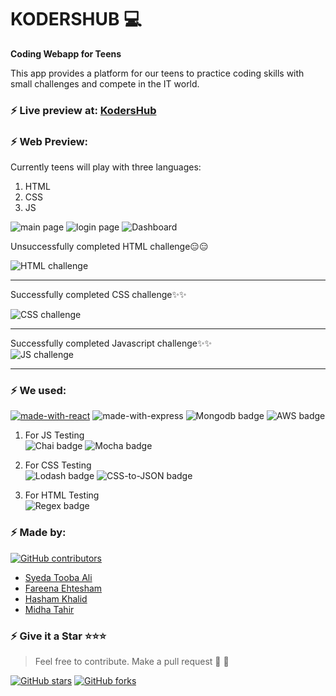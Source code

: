 # KODERSHUB :computer:

**Coding Webapp for Teens**

This app provides a platform for our teens to practice coding skills with small challenges and compete in the IT world.

### ⚡ Live preview at: [KodersHub](http://www.kodershub.ninja/)

### ⚡ Web Preview:

Currently teens will play with three languages:

1. HTML
2. CSS
3. JS

![main page](https://github.com/MidhaTahir/KodersHub/blob/master/Images/1.jpeg)
![login page](https://github.com/MidhaTahir/KodersHub/blob/master/Images/2.jpeg)
![Dashboard](https://github.com/MidhaTahir/KodersHub/blob/master/Images/3.jpeg)

Unsuccessfully completed HTML challenge😑😑

![HTML challenge](https://github.com/MidhaTahir/KodersHub/blob/master/Images/html.PNG)

---

Successfully completed CSS challenge:sparkles::sparkles:

![CSS challenge](https://github.com/MidhaTahir/KodersHub/blob/master/Images/4.jpeg)

---

Successfully completed Javascript challenge:sparkles::sparkles:<br/>
![JS challenge](https://github.com/MidhaTahir/KodersHub/blob/master/Images/5.jpeg)

---

### ⚡ We used:

[![made-with-react](https://img.shields.io/badge/Frontend-ReactJS-1f425f.svg)](https://reactjs.org/)
![made-with-express](https://img.shields.io/badge/Backend-Express-blueviolet)
![Mongodb badge](https://img.shields.io/badge/DB-Mongodb_Atlas-9cf)
![AWS badge](https://img.shields.io/badge/Deployed%20On-AWS_EC2-blue)

1. For JS Testing <br>
   ![Chai badge](https://img.shields.io/badge/made%20with-CHAI-brightgreen)
   ![Mocha badge](https://img.shields.io/badge/made%20with-MOCHA-blue)

2. For CSS Testing <br>
   ![Lodash badge](https://img.shields.io/badge/made%20with-Lodash-brightgreen)
   ![CSS-to-JSON badge](https://img.shields.io/badge/made%20with-CSS2JSON-blue)

3. For HTML Testing <br>
   ![Regex badge](https://img.shields.io/badge/made%20with-Regex-brightgreen)

### ⚡ Made by:

[![GitHub contributors](https://img.shields.io/github/contributors/MidhaTahir/KodersHub.svg?label=Contributors)](https://GitHub.com/MidhaTahir/KodersHub/graphs/contributors/)

- [Syeda Tooba Ali](https://github.com/toobaali1)
- [Fareena Ehtesham](https://github.com/FareenaEhtesham)
- [Hasham Khalid](https://github.com/Muhammad-Hasham-Khalid)
- [Midha Tahir](https://github.com/MidhaTahir)

### ⚡ Give it a Star ⭐⭐⭐

> Feel free to contribute. Make a pull request :rocket: :rocket:

[![GitHub stars](https://img.shields.io/github/stars/MidhaTahir/KodersHub.svg?style=social&label=Star&maxAge=2592000)](https://github.com/MidhaTahir/KodersHub/stargazers/)
[![GitHub forks](https://img.shields.io/github/forks/MidhaTahir/KodersHub.svg?style=social&label=Fork&maxAge=2592000)](https://github.com/MidhaTahir/KodersHub/network/)
